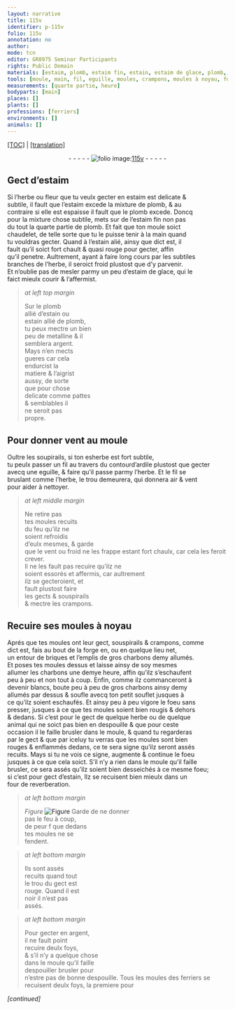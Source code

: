 ```yaml
---
layout: narrative
title: 115v
identifier: p-115v
folio: 115v
annotation: no
author:
mode: tcn
editor: GR8975 Seminar Participants
rights: Public Domain
materials: [estaim, plomb, estaim fin, estain, estaim de glace, plomb,, metalline, argent, ardile, briques, charbons]
tools: [moule, main, fil, eguille, moules, crampons, moules à noyau, forge, souflet, four de reverberation]
measurements: [quarte partie, heure]
bodyparts: [main]
places: []
plants: []
professions: [ferriers]
environments: []
animals: []
---
```


 <p><a href="{{ site.baseurl }}/normalized/">[TOC]</a> | <a href="{{ site.baseurl }}/texts/p-115v_tl/" target="_blank">[translation]</a></p><div class="folio" align="center">- - - - - <a href="http://gallica.bnf.fr/ark:/12148/btv1b10500001g/f236.image" target="_blank"><img src="https://cu-mkp.github.io/2017-workshop-edition/assets/photo-icon.png" alt="folio image: " style="display:inline-block; margin-bottom:-3px;"/>115v</a> - - - - - </div>  
  

## Gect d’<span class="m">estaim</span>

 
Si l’herbe ou fleur que tu veulx gecter <span class="del">en <span class="m">estaim</span></span> est delicate &<br/> subtile, il fault que l’<span class="m">estaim</span> excede la mixture de <span class="m">plomb</span>, & au<br/> contraire si elle est espaisse il fault que le <span class="m">plomb</span> excede. Doncq<br/> pour la <span class="del">mixture</span> chose subtile, mets sur de l’<span class="m">estaim fin</span> non pas<br/> du tout la <span class="ms">quarte partie</span> de <span class="m">plomb</span>. Et fait que ton <span class="tl">moule</span> soict<br/> <span class="sn">chaudelet, de telle sorte que tu le puisse tenir à la <span class="tl"><span class="bp">main</span></span></span> quand<br/> tu vouldras gecter. Quand à l’<span class="m">estain</span> alié, ainsy que dict est, il<br/> fault qu’il soict fort chault & quasi rouge pour gecter, affin<br/> qu’il penetre. Aultrement, ayant <span class="add">à</span> faire long cours par les subtiles<br/> branches de l’herbe, il seroict froid plustost que d’y parvenir.<br/> Et n’oublie pas de mesler parmy un peu d’<span class="m">estaim de glace</span>, qui le<br/> faict mieulx courir & l’affermist.
 
> *at left top margin*
> 
> 
>   Sur le <span class="m">plomb</span><br/> allié d’<span class="m">estain</span> ou<br/> <span class="m">estain</span> allié de <span class="m">plomb,</span><br/> tu peux mectre un bien<br/> peu de <span class="m">metalline</span> & il<br/> semblera <span class="m">argent</span>.<br/> Mays n’en mects<br/> gueres car cela<br/> endurcist la<br/> matiere & l’aigrist<br/> aussy, de sorte<br/> que pour chose<br/> delicate co<span class="exp">mm</span>e pattes<br/> & semblables il<br/> ne seroit pas<br/> propre.
 
 
  

## Pour donner vent au <span class="tl">moule</span>

 
Oultre les soupirails, si ton <span class="del">es</span>herbe est fort subtile,<br/> tu peulx passer un <span class="tl">fil</span> au travers du contour<span class="add">d’<span class="m">ardile</span></span> plustost que gecter<br/> avecq une <span class="tl">eguille</span>, & faire qu’il passe parmy l’herbe. Et le <span class="tl">fil</span> se<br/> bruslant co<span class="exp">mm</span>e l’herbe, le trou demeurera, qui donnera air & vent<br/> pour aider à nettoyer.
 
> *at left middle margin*
> 
> 
>   Ne retire pas<br/> tes <span class="tl">moules</span> recuits<br/> du feu qu’ilz ne<br/> soient refroidis<br/> d’eulx mesmes, & garde<br/> que le vent ou froid ne les frappe esta<span class="exp">n</span>t fort chaulx, car cela les feroit crever.<br/> Il ne les fault pas recuire qu’ilz ne<br/> soient essorés et affermis, car aultrement<br/> ilz se gecteroient, et<br/> fault plustost faire<br/> les gects & souspirails<br/> & mectre les <span class="tl">crampons</span>.
 
 
  

##  Recuire ses <span class="tl">moules à noyau</span>

 
Aprés que tes <span class="tl">moules</span> ont leur gect, souspirails & <span class="tl">crampons</span>, co<span class="exp">mm</span>e<br/> dict est, fais au bout de la <span class="tl">forge</span> <span class="del">en</span>, ou en quelque lieu net,<br/> un entour de <span class="m">briques</span> et l’emplis de gros <span class="m">charbons</span> demy allumés.<br/> Et poses tes <span class="tl">moules</span> dessus et laisse ainsy de soy mesmes<br/> allumer les <span class="m">charbons</span> une demye <span class="ms"><span class="tmp">heure</span></span>, affin qu’ilz s’eschaufent<br/> peu à peu et non tout à coup. Enfin, co<span class="exp">mm</span>e ilz commanceront à<br/> devenir blancs, boute <span class="del">peu à peu</span> de gros <span class="m">charbons</span> ainsy demy<br/> allumés par dessus & soufle avecq ton petit <span class="tl">souflet</span> jusques à<br/> ce qu’ilz soient eschaufés. Et ainsy peu <span class="add">à peu</span> vigore le foeu sans<br/> presser, jusques à ce que tes <span class="tl">moules</span> soient bien rougis & dehors<br/> & dedans. Si c’est pour le gect de quelque herbe ou de quelque<br/> animal qui ne soict pas bien en despouille & que pour ceste<br/> occasion il <span class="add">le</span> faille brusler dans le <span class="tl">moule</span>, & quand tu regarderas<br/> par le gect & que par iceluy tu verras que les <span class="tl">moules</span> sont bien<br/> rouges & enflammés dedans, ce te sera signe qu’ilz seront assés<br/> recuits. Mays si tu ne vois ce signe, augmente & continue le foeu<br/> jusques à ce que cela soict. S’il n’y a rien dans le <span class="tl">moule</span> qu’il faille<br/> brusler, ce sera assés qu’ilz soient bien desseichés à ce mesme foeu;<br/> si c’est pour gect d’<span class="m">estain</span>, Ilz se recuisent bien mieulx dans un<br/> <span class="tl">four de reverberation</span>.
 
> *at left bottom margin*
> 
> 
>   
> *Figure*
> <a href="https://drive.google.com/open?id=0B9-oNrvWdlO5dHVja3NnV0dmMlk" target="_blank"><img src="https://cu-mkp.github.io/GR8975-edition/assets/photo-icon.png" alt="Figure" style="display:inline-block; margin-bottom:-3px;"/></a>
 Garde de ne donner<br/> pas le feu à coup,<br/> de peur <span class="del">f</span> que dedans<br/> tes <span class="tl">moules</span> ne se<br/> fendent.
 
> *at left bottom margin*
> 
> 
>   Ils sont assés<br/> recuits quand tout<br/> le trou du gect est<br/> rouge. Quand il est<br/> noir il n’est pas<br/> assés.
 
> *at left bottom margin*
> 
> 
>   Pour gecter en <span class="m">argent</span>,<br/> il ne fault point<br/> recuire deulx foys,<br/> <span class="del">&</span> s’il n’y a quelque chose<br/> dans le <span class="tl">moule</span> qu’il faille<br/> <span class="del">despouiller</span> brusler pour<br/> n’estre pas de bonne despouille. Tous les <span class="tl">moules</span> des <span class="pro">ferriers</span> se recuisent deulx foys, la premiere pour 
 
*[continued]*
 
 